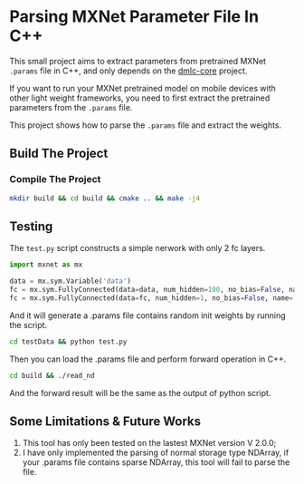 # Parsing MXNet Parameter File In C++

This small project aims to extract parameters from pretrained MXNet `.params` file in C++, and only depends on the [dmlc-core](https://github.com/dmlc/dmlc-core) project. 

If you want to run your MXNet pretrained model on mobile devices with other light weight frameworks, you need to first extract the pretrained parameters from the `.params` file.

This project shows how to parse the `.params` file and extract the weights.

## Build The Project

### Compile The Project

```bash
mkdir build && cd build && cmake .. && make -j4
```

## Testing

The `test.py` script constructs a simple nerwork with only 2 fc layers. 
```python
import mxnet as mx

data = mx.sym.Variable('data')
fc = mx.sym.FullyConnected(data=data, num_hidden=100, no_bias=False, name='fc1')
fc = mx.sym.FullyConnected(data=fc, num_hidden=1, no_bias=False, name='fc2')
```
And it will generate a .params file contains random init weights by running the script.
```bash
cd testData && python test.py
```

Then you can load the .params file and perform forward operation in C++.
```bash
cd build && ./read_nd
```
And the forward result will be the same as the output of python script.


## Some Limitations & Future Works
1. This tool has only been tested on the lastest MXNet version V 2.0.0;
2. I have only implemented the parsing of normal storage type NDArray, if your .params file contains sparse NDArray, this tool will fail to parse the file.
